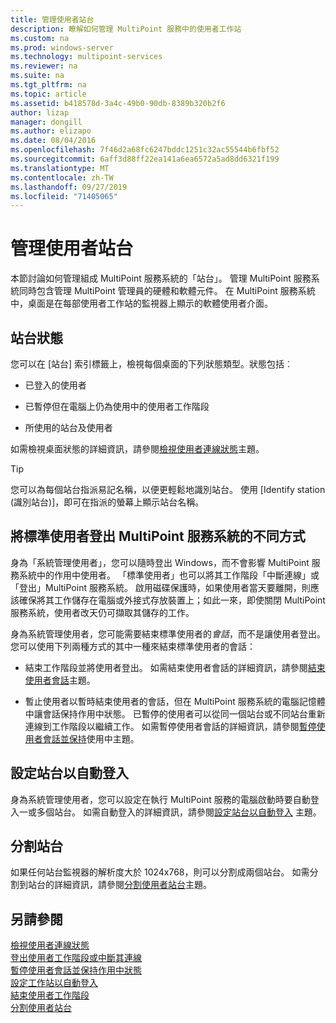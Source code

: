 ```yaml
---
title: 管理使用者站台
description: 瞭解如何管理 MultiPoint 服務中的使用者工作站
ms.custom: na
ms.prod: windows-server
ms.technology: multipoint-services
ms.reviewer: na
ms.suite: na
ms.tgt_pltfrm: na
ms.topic: article
ms.assetid: b418578d-3a4c-49b0-90db-8389b320b2f6
author: lizap
manager: dongill
ms.author: elizapo
ms.date: 08/04/2016
ms.openlocfilehash: 7f46d2a68fc6247bddc1251c32ac55544b6fbf52
ms.sourcegitcommit: 6aff3d88ff22ea141a6ea6572a5ad8dd6321f199
ms.translationtype: MT
ms.contentlocale: zh-TW
ms.lasthandoff: 09/27/2019
ms.locfileid: "71405065"
---
```

# <a name="manage-user-stations"></a>管理使用者站台
本節討論如何管理組成 MultiPoint 服務系統的「站台」。 管理 MultiPoint 服務系統同時包含管理 MultiPoint 管理員的硬體和軟體元件。 在 MultiPoint 服務系統中，桌面是在每部使用者工作站的監視器上顯示的軟體使用者介面。  
  
## <a name="station-status"></a>站台狀態  
您可以在 [站台] 索引標籤上，檢視每個桌面的下列狀態類型。狀態包括︰  
  
-   已登入的使用者  
  
-   已暫停但在電腦上仍為使用中的使用者工作階段  
  
-   所使用的站台及使用者  
  
如需檢視桌面狀態的詳細資訊，請參閱[檢視使用者連線狀態](View-User-Connection-Status.md)主題。  

>[!TIP] 
> 您可以為每個站台指派易記名稱，以便更輕鬆地識別站台。 使用 [Identify station (識別站台)]，即可在指派的螢幕上顯示站台名稱。
  
## <a name="different-ways-to-log-standard-users-off-of-the-multipoint-services-system"></a>將標準使用者登出 MultiPoint 服務系統的不同方式  
身為「系統管理使用者」，您可以隨時登出 Windows，而不會影響 MultiPoint 服務系統中的作用中使用者。 「標準使用者」也可以將其工作階段「中斷連線」或「登出」MultiPoint 服務系統。 啟用磁碟保護時，如果使用者當天要離開，則應該確保將其工作儲存在電腦或外接式存放裝置上；如此一來，即使關閉 MultiPoint 服務系統，使用者改天仍可擷取其儲存的工作。  
  
身為系統管理使用者，您可能需要結束標準使用者的*會話*，而不是讓使用者登出。 您可以使用下列兩種方式的其中一種來結束標準使用者的會話：  
  
-   結束工作階段並將使用者登出。 如需結束使用者會話的詳細資訊，請參閱[結束使用者會話](End-a-User-Session.md)主題。  
  
-   暫止使用者以暫時結束使用者的會話，但在 MultiPoint 服務系統的電腦記憶體中讓會話保持作用中狀態。 已暫停的使用者可以從同一個站台或不同站台重新連線到工作階段以繼續工作。 如需暫停使用者會話的詳細資訊，請參閱[暫停使用者會話並保持](Suspend-and-Leave-User-Session-Active.md)使用中主題。  
  
## <a name="set-a-station-to-automatically-log-on"></a>設定站台以自動登入  
身為系統管理使用者，您可以設定在執行 MultiPoint 服務的電腦啟動時要自動登入一或多個站台。 如需自動登入的詳細資訊，請參閱[設定站台以自動登入](Set-up-a-Station-for-Automatic-Logon.md) 主題。  
  
## <a name="split-a-station"></a>分割站台  
如果任何站台監視器的解析度大於 1024x768，則可以分割成兩個站台。 如需分割到站台的詳細資訊，請參閱[分割使用者站台](Split-a-User-Station.md)主題。  
  
## <a name="see-also"></a>另請參閱  
[檢視使用者連線狀態](View-User-Connection-Status.md)  
[登出使用者工作階段或中斷其連線](Log-off-or-Disconnect-User-Sessions.md)  
[暫停使用者會話並保持作用中狀態](Suspend-and-Leave-User-Session-Active.md)  
[設定工作站以自動登入](Set-up-a-Station-for-Automatic-Logon.md)  
[結束使用者工作階段](End-a-User-Session.md)  
[分割使用者站台](Split-a-User-Station.md)